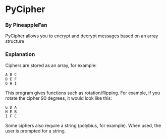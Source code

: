 # PyCipher
### By PineappleFan

PyCipher allows you to encrypt and decrypt messages based on an array structure

### Explanation

Ciphers are stored as an array, for example:

```
A B C
D E F
G H I
```

This program gives functions such as rotation/flipping. For example, if you rotate the cipher 90 degrees, it would look like this:

```
G D A
H E B
I F C
```

Some ciphers also require a string (polybius, for example). When used, the user is prompted for a string.
